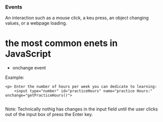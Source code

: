 ### Events
An interaction such as a mouse click, a keu press, an object changing values, or a webpage loading. 

# the most common enets in JavaScript
* onchange event

Example:
```
<p> Enter the number of hours per week you can dedicate to learning:
    <input type="number" id="practiceHours" name="practice Hours:" onchange="getPracticeHours()">
    
```
Note: Technically nothig has changes in the input field until the user clicks out of the input box of press the Enter key. 